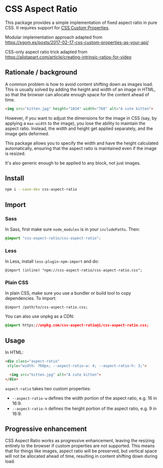 # CSS Aspect Ratio

This package provides a simple implementation of fixed aspect ratio in pure CSS.
It requires support for [CSS Custom Properties](https://www.w3.org/TR/css-variables-1/).

Modular implementation approach adapted from
https://sgom.es/posts/2017-02-17-css-custom-properties-as-your-api/

CSS-only aspect ratio trick adapted from
https://alistapart.com/article/creating-intrinsic-ratios-for-video


## Rationale / background

A common problem is how to avoid content shifting down as images load. This is usually solved by
adding the height and width of an image in HTML, so that the browser can allocate enough space
for the content ahead of time.

```html
<img src="kitten.jpg" height="1024" width="768" alt="A cute kitten">
```

However, if you want to adjust the dimensions for the image in CSS (say, by applying a `max-width`
to the image), you lose the ability to maintain the aspect ratio. Instead, the width and height
get applied separately, and the image gets deformed.

This package allows you to specify the width and have the height calculated automatically,
ensuring that the aspect ratio is maintained even if the image is resized.

It's also generic enough to be applied to any block, not just images.


## Install

```sh
npm i --save-dev css-aspect-ratio
```


## Import

### Sass

In Sass, first make sure `node_modules` is in your `includePaths`. Then:

```scss
@import "css-aspect-ratio/css-aspect-ratio";
```

### Less

In Less, install `less-plugin-npm-import` and do:

```less
@import (inline) "npm://css-aspect-ratio/css-aspect-ratio.css";
```

### Plain CSS

In plain CSS, make sure you use a bundler or build tool to copy dependencies. To import:

`@import /path/to/css-aspect-ratio.css;`

You can also use unpkg as a CDN:

```css
@import https://unpkg.com/css-aspect-ratio@1/css-aspect-ratio.css;
```


## Usage

In HTML:

```html
<div class="aspect-ratio"
 style="width: 768px; --aspect-ratio-w: 4; --aspect-ratio-h: 3;">

  <img src="kitten.jpg" alt="A cute kitten">
</div>
```

`aspect-ratio` takes two custom properties:
- `--aspect-ratio-w` defines the width portion of the aspect ratio, e.g. 16 in 16:9.
- `--aspect-ratio-h` defines the height portion of the aspect ratio, e.g. 9 in 16:9.


## Progressive enhancement

CSS Aspect Ratio works as progressive enhancement, leaving the resizing entirely to the browser
if custom properties are not supported. This means that for things like images, aspect ratio will
be preserved, but vertical space will not be allocated ahead of time, resulting in content
shifting down during load.
